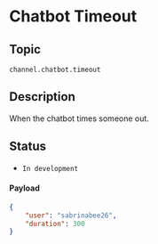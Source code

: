# Chatbot Timeout

## Topic

`channel.chatbot.timeout`

## Description

When the chatbot times someone out.

## Status

- `In development`

#### Payload

```json
{
    "user": "sabrinabee26",
    "duration": 300
}
```
